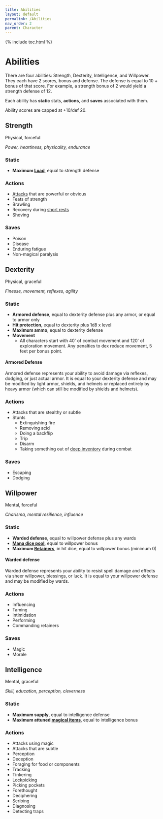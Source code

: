 ```yaml
---
title: Abilities
layout: default
permalink: /Abilities
nav_order: 2
parent: Character
---
```

{% include toc.html %}

# Abilities
There are four abilities: Strength, Dexterity, Intelligence, and Willpower. They each have 2 scores, bonus and defense. The defense is equal to 10 + bonus of that score. For example, a strength bonus of 2 would yield a strength defense of 12.

Each ability has **static** stats, **actions**, and **saves** associated with them. 

Ability scores are capped at +10/def 20.

## Strength
Physical, forceful

*Power, heartiness, physicality, endurance*

### Static
- **Maximum [Load](Inventory.md#Inventory%20and%20Load)**, equal to strength defense

### Actions
- [Attacks](MartialGear.md#Weapons) that are powerful or obvious 
- Feats of strength
- Brawling
- Recovery during [short rests](Damage.md#Resting)
- Shoving

### Saves
- Poison
- Disease
- Enduring fatigue
- Non-magical paralysis

## Dexterity

Physical, graceful

*Finesse, movement, reflexes, agility*

### Static 
- **Armored defense**, equal to dexterity defense plus any armor, or equal to armor only
- **Hit protection**, equal to dexterity plus 1d8 x level
- **Maximum ammo**, equal to dexterity defense
- **Movement**
   - All characters start with 40' of combat movement and 120' of exploration movement. Any penalties to dex reduce movement, 5 feet per bonus point.

#### Armored Defense 
Armored defense represents your ability to avoid damage via reflexes, dodging, or just actual armor. It is equal to your dexterity defense and may be modified by light armor, shields, and helmets or replaced entirely by heavy armor (which can still be modified by shields and helmets).

### Actions
- Attacks that are stealthy or subtle
- Stunts
   - Extinguishing fire
   - Removing acid
   - Doing a backflip
   - Trip
   - Disarm
   - Taking something out of [deep inventory](Inventory.md#Quick%20Slots%20and%20Deep%20Slots) during combat

### Saves
- Escaping
- Dodging


## Willpower
Mental, forceful

*Charisma, mental resilience, influence*

### Static 
- **Warded defense**, equal to willpower defense plus any wards
- **[Mana dice pool](spellcasting.md),** equal to willpower bonus
- **Maximum [Retainers](Retainers.md)**, in hit dice, equal to willpower bonus (minimum 0)

#### Warded defense
Warded defense represents your ability to resist spell damage and effects via sheer willpower, blessings, or luck. It is equal to your willpower defense and may be modified by wards.

### Actions
- Influencing
- Taming
- Intimidation
- Performing
- Commanding retainers

### Saves
- Magic
- Morale




## Intelligence

Mental, graceful

*Skill, education, perception, cleverness*

### Static
- **Maximum supply**, equal to intelligence defense 
- **Maximum attuned [magical items](magicalitems.md)**, equal to intelligence bonus

### Actions
- Attacks using magic
- Attacks that are subtle
- Perception
- Deception
- Foraging for food or components
- Tracking
- Tinkering
- Lockpicking
- Picking pockets
- Forethought
- Deciphering
- Scribing
- Diagnosing
- Detecting traps
